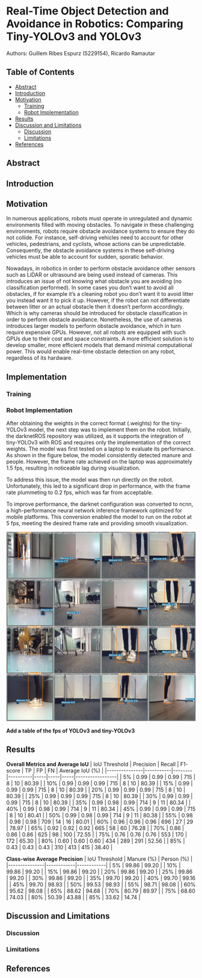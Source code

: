 # Real-Time Object Detection and Avoidance in Robotics: Comparing Tiny-YOLOv3 and YOLOv3

Authors: Guillem Ribes Espurz (5229154), Ricardo Ramautar 

## Table of Contents
- [Abstract](#abstract)
- [Introduction](#introduction)
- [Motivation](#motivation)
  - [Training](#training)
  - [Robot Implementation](#robot-implementation)
- [Results](#results)
- [Discussion and Limitations](#discussion-and-limitations)
  - [Discussion](#discussion)
  - [Limitations](#limitations)
- [References](#references)
    
## Abstract

## Introduction

## Motivation 
In numerous applications, robots must operate in unregulated and dynamic environments filled with moving obstacles. To navigate in these challenging environments, robots require obstacle avoidance systems to ensure they do not collide. For instance, self-driving vehicles need to account for other vehicles, pedestrians, and cyclists, whose actions can be unpredictable. Consequently, the obstacle avoidance systems in these self-driving vehicles must be able to account for sudden, sporatic behavior. 

Nowadays, in robotics in order to perform obstacle avoidance other sensors such as LiDAR or ultrasound are being used instead of cameras. This introduces an issue of not knowing what obstacle you are avoiding (no classification performed). In some cases you don’t want to avoid all obstacles, if for example it’s a cleaning robot you don’t want it to avoid litter you instead want it to pick it up. However, if the robot can not differentiate between litter or an actual obstacle then it doesn’t perform accordingly. Which is why cameras should be introduced for obstacle classification in order to perform obstacle avoidance. Nonetheless, the use of cameras introduces larger models to perform obstacle avoidance, which in turn require expensive GPUs. However, not all robots are equipped with such GPUs due to their cost and space constraints. A more efficient solution is to develop smaller, more efficient models that demand minimal computational power. This would enable real-time obstacle detection on any robot, regardless of its hardware.

## Implementation 

### Training 

### Robot Implementation 
After obtaining the weights in the correct format (.weights) for the tiny-YOLOv3 model, the next step was to implement them on the robot. Initially, the darknetROS repository was utilized, as it supports the integration of tiny-YOLOv3 with ROS and requires only the implementation of the correct weights. The model was first tested on a laptop to evaluate its performance. As shown in the figure below, the model consistently detected manure and people. However, the frame rate achieved on the laptop was approximately 1.5 fps, resulting in noticeable lag during visualization.

To address this issue, the model was then run directly on the robot. Unfortunately, this led to a significant drop in performance, with the frame rate plummeting to 0.2 fps, which was far from acceptable.

To improve performance, the darknet configuration was converted to ncnn, a high-performance neural network inference framework optimized for mobile platforms. This conversion enabled the model to run on the robot at 5 fps, meeting the desired frame rate and providing smooth visualization.

![ObjectDetection](images/ObjectDetection.jpeg)

**Add a table of the fps of YOLOv3 and tiny-YOLOv3**
## Results

**Overall Metrics and Average IoU**
| IoU Threshold | Precision | Recall | F1-score | TP  | FP  | FN  | Average IoU (%) |
|---------------|-----------|--------|----------|-----|-----|-----|-----------------|
| 5%            | 0.99      | 0.99   | 0.99     | 715 | 8   | 10  | 80.39           |
| 10%           | 0.99      | 0.99   | 0.99     | 715 | 8   | 10  | 80.39           |
| 15%           | 0.99      | 0.99   | 0.99     | 715 | 8   | 10  | 80.39           |
| 20%           | 0.99      | 0.99   | 0.99     | 715 | 8   | 10  | 80.39           |
| 25%           | 0.99      | 0.99   | 0.99     | 715 | 8   | 10  | 80.39           |
| 30%           | 0.99      | 0.99   | 0.99     | 715 | 8   | 10  | 80.39           |
| 35%           | 0.99      | 0.98   | 0.99     | 714 | 9   | 11  | 80.34           |
| 40%           | 0.99      | 0.98   | 0.99     | 714 | 9   | 11  | 80.34           |
| 45%           | 0.99      | 0.99   | 0.99     | 715 | 8   | 10  | 80.41           |
| 50%           | 0.99      | 0.98   | 0.99     | 714 | 9   | 11  | 80.38           |
| 55%           | 0.98      | 0.98   | 0.98     | 709 | 14  | 16  | 80.01           |
| 60%           | 0.96      | 0.96   | 0.96     | 696 | 27  | 29  | 78.97           |
| 65%           | 0.92      | 0.92   | 0.92     | 665 | 58  | 60  | 76.28           |
| 70%           | 0.86      | 0.86   | 0.86     | 625 | 98  | 100 | 72.55           |
| 75%           | 0.76      | 0.76   | 0.76     | 553 | 170 | 172 | 65.30           |
| 80%           | 0.60      | 0.60   | 0.60     | 434 | 289 | 291 | 52.56           |
| 85%           | 0.43      | 0.43   | 0.43     | 310 | 413 | 415 | 38.40           |

**Class-wise Average Precision**
| IoU Threshold | Manure (%) | Person (%) |
|---------------|------------|------------|
| 5%            | 99.86      | 99.20      |
| 10%           | 99.86      | 99.20      |
| 15%           | 99.86      | 99.20      |
| 20%           | 99.86      | 99.20      |
| 25%           | 99.86      | 99.20      |
| 30%           | 99.86      | 99.20      |
| 35%           | 99.70      | 99.20      |
| 40%           | 99.70      | 99.16      |
| 45%           | 99.70      | 98.93      |
| 50%           | 99.53      | 98.93      |
| 55%           | 98.71      | 98.08      |
| 60%           | 95.62      | 98.08      |
| 65%           | 88.62      | 94.68      |
| 70%           | 80.79      | 89.97      |
| 75%           | 68.60      | 74.03      |
| 80%           | 50.39      | 43.88      |
| 85%           | 33.62      | 14.74      |


## Discussion and Limitations

### Discussion

### Limitations

## References 
